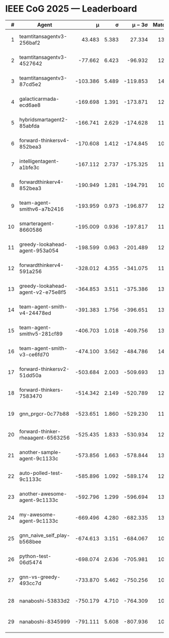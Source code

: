 # IEEE CoG 2025 — Leaderboard

| # | Agent | μ | σ | μ − 3σ | Matches | Updated |
|---:|---|---:|---:|---:|---:|---|
| 1 | teamtitansagentv3-256baf2 | 43.483 | 5.383 | 27.334 | 13440 | 2025-08-21 23:40 |
| 2 | teamtitansagentv3-4527642 | -77.662 | 6.423 | -96.932 | 12914 | 2025-08-21 23:40 |
| 3 | teamtitansagentv3-87cd5e2 | -103.386 | 5.489 | -119.853 | 14086 | 2025-08-21 23:40 |
| 4 | galacticarmada-ecd6ae8 | -169.698 | 1.391 | -173.871 | 12580 | 2025-08-21 23:40 |
| 5 | hybridsmartagent2-85abfda | -166.741 | 2.629 | -174.628 | 11678 | 2025-08-21 23:40 |
| 6 | forward-thinkersv4-852bea3 | -170.608 | 1.412 | -174.845 | 10690 | 2025-08-21 23:40 |
| 7 | intelligentagent-a1bfe3c | -167.112 | 2.737 | -175.325 | 11279 | 2025-08-21 23:40 |
| 8 | forwardthinkerv4-852bea3 | -190.949 | 1.281 | -194.791 | 10607 | 2025-08-21 23:40 |
| 9 | team-agent-smithv6-a7b2416 | -193.959 | 0.973 | -196.877 | 12860 | 2025-08-21 23:40 |
| 10 | smarteragent-8660586 | -195.009 | 0.936 | -197.817 | 11441 | 2025-08-21 23:40 |
| 11 | greedy-lookahead-agent-953a054 | -198.599 | 0.963 | -201.489 | 12828 | 2025-08-21 23:40 |
| 12 | forwardthinkerv4-591a256 | -328.012 | 4.355 | -341.075 | 11099 | 2025-08-21 23:40 |
| 13 | greedy-lookahead-agent-v2-e75e8f5 | -364.853 | 3.511 | -375.386 | 13048 | 2025-08-21 23:40 |
| 14 | team-agent-smith-v4-24478ed | -391.383 | 1.756 | -396.651 | 13742 | 2025-08-21 23:40 |
| 15 | team-agent-smithv5-281cf89 | -406.703 | 1.018 | -409.756 | 13520 | 2025-08-21 23:40 |
| 16 | team-agent-smith-v3-ce6fd70 | -474.100 | 3.562 | -484.786 | 14422 | 2025-08-21 23:40 |
| 17 | forward-thinkersv2-51dd50a | -503.684 | 2.003 | -509.693 | 13022 | 2025-08-21 23:40 |
| 18 | forward-thinkers-7583470 | -514.342 | 2.149 | -520.789 | 12300 | 2025-08-21 23:40 |
| 19 | gnn_prgcr-0c77b88 | -523.651 | 1.860 | -529.230 | 11910 | 2025-08-21 23:40 |
| 20 | forward-thinker-rheaagent-6563256 | -525.435 | 1.833 | -530.934 | 12722 | 2025-08-21 23:40 |
| 21 | another-sample-agent-9c1133c | -573.856 | 1.663 | -578.844 | 13320 | 2025-08-21 23:40 |
| 22 | auto-polled-test-9c1133c | -585.896 | 1.092 | -589.174 | 12960 | 2025-08-21 23:40 |
| 23 | another-awesome-agent-9c1133c | -592.796 | 1.299 | -596.694 | 13920 | 2025-08-21 23:40 |
| 24 | my-awesome-agent-9c1133c | -669.496 | 4.280 | -682.335 | 13480 | 2025-08-21 23:40 |
| 25 | gnn_naive_self_play-b568bee | -674.613 | 3.151 | -684.067 | 10620 | 2025-08-21 23:40 |
| 26 | python-test-06d5474 | -698.074 | 2.636 | -705.981 | 10960 | 2025-08-21 23:40 |
| 27 | gnn-vs-greedy-493cc7d | -733.870 | 5.462 | -750.256 | 10860 | 2025-08-21 23:40 |
| 28 | nanaboshi-53833d2 | -750.179 | 4.710 | -764.309 | 10280 | 2025-08-21 23:40 |
| 29 | nanaboshi-8345999 | -791.111 | 5.608 | -807.936 | 10930 | 2025-08-21 23:40 |

